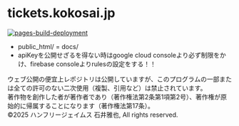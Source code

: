 # tickets.kokosai.jp
[![pages-build-deployment](https://github.com/JVM3S/tickets_kokosai_jp/actions/workflows/pages/pages-build-deployment/badge.svg)](https://github.com/JVM3S/tickets_kokosai_jp/actions/workflows/pages/pages-build-deployment)  
- public_html/ = docs/  
- apiKeyを公開せざるを得ない時はgoogle cloud consoleより必ず制限をかけ、firebase consoleよりrulesの設定をする！！

ウェブ公開の便宜上レポジトリは公開していますが、このプログラムの一部または全ての許可のない二次使用（複製、引用など）は禁止されています。  
著作物を創作した者が著作者であり（著作権法第2条第1項第2号）、著作権が原始的に帰属することになります（著作権法第17条）。  
&copy;2025 ハンフリージェイムス 石井雅也, All rights reserved.
